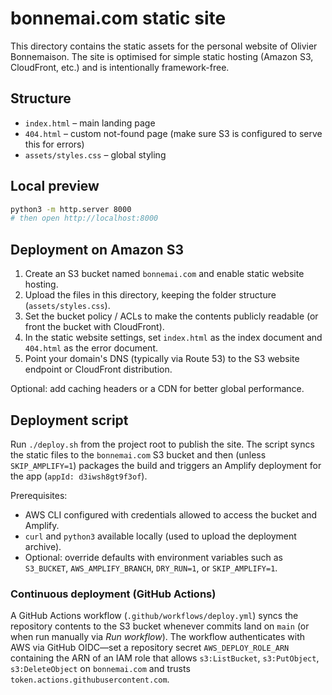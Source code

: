 # bonnemai.com static site

This directory contains the static assets for the personal website of Olivier Bonnemaison. The site is optimised for simple static hosting (Amazon S3, CloudFront, etc.) and is intentionally framework-free.

## Structure

- `index.html` – main landing page
- `404.html` – custom not-found page (make sure S3 is configured to serve this for errors)
- `assets/styles.css` – global styling

## Local preview

```bash
python3 -m http.server 8000
# then open http://localhost:8000
```

## Deployment on Amazon S3

1. Create an S3 bucket named `bonnemai.com` and enable static website hosting.
2. Upload the files in this directory, keeping the folder structure (`assets/styles.css`).
3. Set the bucket policy / ACLs to make the contents publicly readable (or front the bucket with CloudFront).
4. In the static website settings, set `index.html` as the index document and `404.html` as the error document.
5. Point your domain's DNS (typically via Route 53) to the S3 website endpoint or CloudFront distribution.

Optional: add caching headers or a CDN for better global performance.

## Deployment script

Run `./deploy.sh` from the project root to publish the site. The script syncs the
static files to the `bonnemai.com` S3 bucket and then (unless `SKIP_AMPLIFY=1`)
packages the build and triggers an Amplify deployment for the app
(`appId: d3iwsh8gt9f3of`).

Prerequisites:
- AWS CLI configured with credentials allowed to access the bucket and Amplify.
- `curl` and `python3` available locally (used to upload the deployment archive).
- Optional: override defaults with environment variables such as `S3_BUCKET`,
  `AWS_AMPLIFY_BRANCH`, `DRY_RUN=1`, or `SKIP_AMPLIFY=1`.

### Continuous deployment (GitHub Actions)

A GitHub Actions workflow (`.github/workflows/deploy.yml`) syncs the repository
contents to the S3 bucket whenever commits land on `main` (or when run manually
via *Run workflow*). The workflow authenticates with AWS via GitHub OIDC—set a
repository secret `AWS_DEPLOY_ROLE_ARN` containing the ARN of an IAM role that
allows `s3:ListBucket`, `s3:PutObject`, `s3:DeleteObject` on `bonnemai.com` and
trusts `token.actions.githubusercontent.com`.
